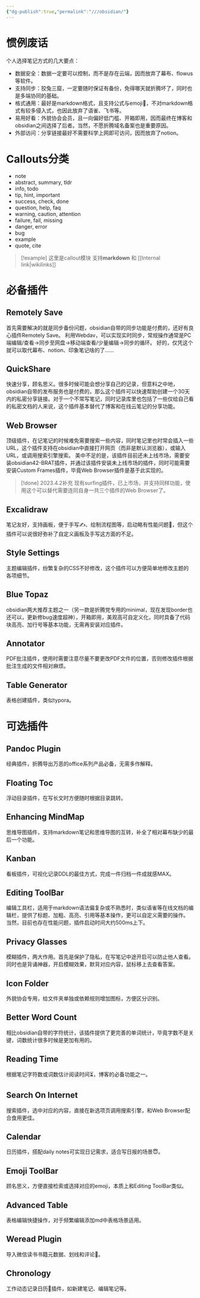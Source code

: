 ```yaml
---
{"dg-publish":true,"permalink":"///obsidian/"}
---
```


# 惯例废话
个人选择笔记方式的几大要点：
- 数据安全：数据一定要可以控制，而不是存在云端，因而放弃了幕布、flowus等软件。
- 支持同步：狡兔三窟，一定要随时保证有备份，免得哪天就折腾坏了，同时也是多端协同的基础。
- 格式通用：最好是markdown格式，且支持公式与emoji👏，不对markdown格式有较多侵入式，也因此放弃了语雀、飞书等。
- 易用好看：外貌协会会员，且一向偏好低门槛、开箱即用，因而最终在博客和obsidian之间选择了后者。当然，不愿折腾域名备案也是重要原因。
- 外部访问：分享链接最好不需要科学上网即可访问，因而放弃了notion。

# Callouts分类
-   note
-   abstract, summary, tldr
-   info, todo
-   tip, hint, important
-   success, check, done
-   question, help, faq
-   warning, caution, attention
-   failure, fail, missing
-   danger, error
-   bug
-   example
-   quote, cite
> [!example] 
> 这里是callout模块
> 支持**markdown** 和 [[Internal link\|wikilinks]]

# 必备插件
## Remotely Save
首先需要解决的就是同步备份问题，obsidian自带的同步功能是付费的，还好有良心插件Remotely Save。
利用Webdav，可以实现实时同步，常规操作通常是PC端编辑/查看→同步至网盘→移动端查看/少量编辑→同步的循环。
好的，仅凭这个就可以取代幕布、notion、印象笔记啥的了……

## QuickShare
快速分享，顾名思义。很多时候可能会想分享自己的记录，但意料之中地，obsidian自带的发布服务也是付费的，那么这个插件可以快速帮助创建一个30天内的私密分享链接。对于一个不常写笔记，同时记录库里也包括了一些仅给自己看的私密文档的人来说，这个插件基本替代了博客和在线云笔记的分享功能。

## Web Browser
顶级插件，在记笔记的时候难免需要搜索一些内容，同时笔记里也时常会插入一些URL，这个插件支持在obsidian中直接打开网页（而非是默认浏览器），或输入URL，或调用搜索引擎搜索。
美中不足的是，该插件目前还未上线市场，需要安装obsidian42-BRAT插件，并通过该插件安装未上线市场的插件，同时可能需要安装Custom Frames插件，毕竟Web Browser插件是基于此实现的。
> [!done] 2023.4.2补充
> 现有surfing插件，已上市场，并支持同样功能，使用这个可以替代需要连同自身一共三个插件的Web Browser了。

## Excalidraw
笔记友好，支持画板，便于手写✍️、绘制流程图等，启动略有性能问题🤯，但这个插件可以说很好弥补了自定义画板及手写这方面的不足。

## Style Settings
主题编辑插件，纷繁复杂的CSS不好修改，这个插件可以方便简单地修改主题的各项细节。

## Blue Topaz
obsidian两大推荐主题之一（另一款是折腾党专用的minimal，现在发现border也还可以，更新修bug速度超神），开箱即用，美观高可自定义化，同时具备了代码块高亮、加行号等基本功能，无需再安装对应插件。

## Annotator
PDF批注插件，使用时需要注意尽量不要更改PDF文件的位置，否则修改插件根据批注生成的文件相对麻烦。

## Table Generator
表格创建插件，类似typora。

# 可选插件
## Pandoc Plugin
经典插件，折腾导出万恶的office系列产品必备，无需多作解释。

## Floating Toc
浮动目录插件，在写长文时方便随时根据目录跳转。

## Enhancing MindMap
思维导图插件，支持markdown笔记和思维导图的互转，补全了相对幕布缺少的最后一个功能。

## Kanban
看板插件，可视化记录DDL的最佳方式，完成一件归档一件成就感MAX。

## Editing ToolBar
编辑工具栏，适用于markdown语法偏复杂或不熟悉时，类似语雀等在线文档的编辑栏，提供了标题、加粗、高亮、引用等基本操作，更可以自定义需要的操作。
当然，目前也存在性能问题，插件启动时间大约500ms上下。

## Privacy Glasses
模糊插件，两大作用。首先是保护了隐私，在写笔记中途开启可以防止他人查看。同时也是背诵神器，开启模糊效果，默背对应内容，鼠标移上去查看答案。

## Icon Folder
外貌协会专用，给文件夹单独或依赖规则增加图标，方便区分识别。

## Better Word Count
相比obsidian自带的字符统计，该插件提供了更完善的单词统计，毕竟字数不是关键，词数统计很多时候是更加有用的。

## Reading Time
根据笔记字符数或词数估计阅读时间⏳，博客的必备功能之一。

## Search On Internet
搜索插件，选中对应的内容，直接在新选项页调用搜索引擎，和Web Browser配合食用更佳。

## Calendar
日历插件，搭配daily notes可实现日记需求，适合写日报的场景😇。

## Emoji ToolBar
顾名思义，方便直接检索或选择对应的emoji，本质上和Editing ToolBar类似。

## Advanced Table
表格编辑快捷操作，对于频繁编辑添加md中表格场景适用。

## Weread Plugin
导入微信读书书籍元数据、划线和评论💬。

## Chronology
工作动态记录日历📅插件，如新建笔记、编辑笔记等。